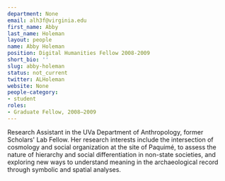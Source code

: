 ```yaml
---
department: None
email: alh3f@virginia.edu
first_name: Abby
last_name: Holeman
layout: people
name: Abby Holeman
position: Digital Humanities Fellow 2008-2009
short_bio: ''
slug: abby-holeman
status: not_current
twitter: ALHoleman
website: None
people-category:
- student
roles:
- Graduate Fellow, 2008–2009
---
```

Research Assistant in the UVa Department of Anthropology, former Scholars' Lab Fellow. Her research interests include the intersection of cosmology and social organization at the site of Paquimé, to assess the nature of hierarchy and social differentiation in non-state societies, and exploring new ways to understand meaning in the archaeological record through symbolic and spatial analyses.